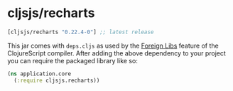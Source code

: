 # cljsjs/recharts

[](dependency)
```clojure
[cljsjs/recharts "0.22.4-0"] ;; latest release
```
[](/dependency)

This jar comes with `deps.cljs` as used by the [Foreign Libs][flibs] feature
of the ClojureScript compiler. After adding the above dependency to your project
you can require the packaged library like so:

```clojure
(ns application.core
  (:require cljsjs.recharts))
```

[flibs]: https://github.com/clojure/clojurescript/wiki/Packaging-Foreign-Dependencies
